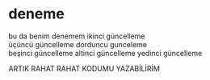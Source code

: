 # deneme

bu da benim denemem
ikinci güncelleme</br>
üçüncü güncelleme
dorduncu gunceleme</br>
beşinci güncelleme
altinci güncelleme
yedinci güncelleme

ARTIK RAHAT RAHAT KODUMU YAZABİLİRİM
